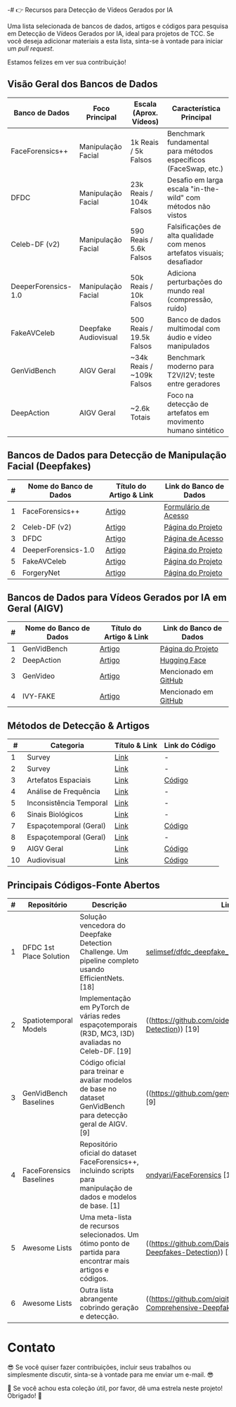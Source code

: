 -# :point_right: Recursos para Detecção de Vídeos Gerados por IA

Uma lista selecionada de bancos de dados, artigos e códigos para pesquisa em Detecção de Vídeos Gerados por IA, ideal para projetos de TCC. Se você deseja adicionar materiais a esta lista, sinta-se à vontade para iniciar um *pull request*.

Estamos felizes em ver sua contribuição!

## Visão Geral dos Bancos de Dados

| Banco de Dados | Foco Principal | Escala (Aprox. Vídeos) | Característica Principal |
|---|---|---|---|
| FaceForensics++ | Manipulação Facial | 1k Reais / 5k Falsos | Benchmark fundamental para métodos específicos (FaceSwap, etc.) |
| DFDC | Manipulação Facial | 23k Reais / 104k Falsos | Desafio em larga escala "in-the-wild" com métodos não vistos |
| Celeb-DF (v2) | Manipulação Facial | 590 Reais / 5.6k Falsos | Falsificações de alta qualidade com menos artefatos visuais; desafiador |
| DeeperForensics-1.0 | Manipulação Facial | 50k Reais / 10k Falsos | Adiciona perturbações do mundo real (compressão, ruído) |
| FakeAVCeleb | Deepfake Audiovisual | 500 Reais / 19.5k Falsos | Banco de dados multimodal com áudio e vídeo manipulados |
| GenVidBench | AIGV Geral | ~34k Reais / ~109k Falsos | Benchmark moderno para T2V/I2V; teste entre geradores |
| DeepAction | AIGV Geral | ~2.6k Totais | Foco na detecção de artefatos em movimento humano sintético |

## Bancos de Dados para Detecção de Manipulação Facial (Deepfakes)

| # | Nome do Banco de Dados | Título do Artigo & Link | Link do Banco de Dados |
|---|---|---|---|
| 1 | FaceForensics++ |[Artigo](https://arxiv.org/abs/1901.08971) | [Formulário de Acesso](https://www.google.com/search?q=https://docs.google.com/forms/d/e/1FAIpQLSdRRR3L5zAv6tQ_CKxmK4W96tAab_pfBu2EKAgQbeDVhmXagg/viewform) |
| 2 | Celeb-DF (v2) |[Artigo](https://arxiv.org/abs/1909.12962) | [Página do Projeto](https://github.com/yuezunli/celeb-deepfakeforensics) |
| 3 | DFDC |[Artigo](https://arxiv.org/abs/2006.07397) | [Página de Acesso](https://ai.meta.com/datasets/dfdc/) |
| 4 | DeeperForensics-1.0 |[Artigo](https://arxiv.org/abs/2001.03024) | [Página do Projeto](https://github.com/EndlessSora/DeeperForensics-1.0) |
| 5 | FakeAVCeleb |[Artigo](-) | [Página do Projeto](https://github.com/DASH-Lab/FakeAVCeleb) |
| 6 | ForgeryNet |[Artigo](https://openaccess.thecvf.com/content/CVPR2023/papers/Tan_Learning_on_Gradients_Generalized_Artifacts_Representation_for_GAN-Generated_Images_Detection_CVPR_2023_paper.pdf) | [Página do Projeto](https://github.com/Daisy-Zhang/Awesome-Deepfakes-Detection) |

## Bancos de Dados para Vídeos Gerados por IA em Geral (AIGV)

| # | Nome do Banco de Dados | Título do Artigo & Link | Link do Banco de Dados |
|---|---|---|---|
| 1 | GenVidBench |[Artigo](https://arxiv.org/abs/2501.11340) | [Página do Projeto](https://github.com/genvidbench/GenVidBench) |
| 2 | DeepAction |[Artigo](https://arxiv.org/abs/2412.00526) | [Hugging Face](https://huggingface.co/datasets/faridlab/deepaction_v1) |
| 3 | GenVideo |[Artigo](https://arxiv.org/abs/2405.19707) | Mencionado em [GitHub](https://github.com/chenhaoxing/Awesome-AI-Generated-Video-Detection) |
| 4 | IVY-FAKE |[Artigo](https://arxiv.org/abs/2506.00979) | Mencionado em [GitHub](https://github.com/chenhaoxing/Awesome-AI-Generated-Video-Detection) |

## Métodos de Detecção & Artigos

| # | Categoria | Título & Link | Link do Código |
|---|---|---|---|
| 1 | Survey | [Link](https://arxiv.org/abs/2403.17881) | - |
| 2 | Survey | [Link](https://arxiv.org/abs/2001.00179) | - |
| 3 | Artefatos Espaciais | [Link](https://arxiv.org/abs/1912.13458) | [Código](https://www.google.com/search?q=https://github.com/JStehouwer/FF-X-ray) |
| 4 | Análise de Frequência | [Link](https://openaccess.thecvf.com/content/CVPR2021/papers/Li_Frequency-Aware_Discriminative_Feature_Learning_Supervised_by_Single-Center_Loss_for_Face_CVPR_2021_paper.pdf) | - |
| 5 | Inconsistência Temporal | [Link](https://arxiv.org/abs/1811.00661) | - |
| 6 | Sinais Biológicos | [Link](https://arxiv.org/abs/1806.02877) | - |
| 7 | Espaçotemporal (Geral) | [Link](https://openaccess.thecvf.com/content/ICCV2023/papers/Xu_TALL_Thumbnail_Layout_for_Deepfake_Video_Detection_ICCV_2023_paper.pdf)  | [Código](https://github.com/rainy-xu/TALL4Deepfake) |
| 8 | Espaçotemporal (Geral) | [Link](https://ieeexplore.ieee.org/document/10173099) | - |
| 9 | AIGV Geral | [Link](https://arxiv.org/abs/2404.05633) | [Código](https://github.com/chenhaoxing/DeMamba) |
| 10 | Audiovisual | [Link](https://nips.cc/virtual/2024/poster/94610)| [Código](https://github.com/Eleven4AI/SpeechForensics) |

## Principais Códigos-Fonte Abertos

| # | Repositório | Descrição | Link |
|---|---|---|---|
| 1 | DFDC 1st Place Solution | Solução vencedora do Deepfake Detection Challenge. Um pipeline completo usando EfficientNets. [18] | [selimsef/dfdc_deepfake_challenge](https://github.com/selimsef/dfdc_deepfake_challenge) [18] |
| 2 | Spatiotemporal Models | Implementação em PyTorch de várias redes espaçotemporais (R3D, MC3, I3D) avaliadas no Celeb-DF. [19] |((https://github.com/oidelima/Deepfake-Detection)) [19] |
| 3 | GenVidBench Baselines | Código oficial para treinar e avaliar modelos de base no dataset GenVidBench para detecção geral de AIGV. [9] |((https://github.com/genvidbench/GenVidBench)) [9] |
| 4 | FaceForensics Baselines | Repositório oficial do dataset FaceForensics++, incluindo scripts para manipulação de dados e modelos de base. [1] | [ondyari/FaceForensics](https://github.com/ondyari/FaceForensics) [1] |
| 5 | Awesome Lists | Uma meta-lista de recursos selecionados. Um ótimo ponto de partida para encontrar mais artigos e códigos. |((https://github.com/Daisy-Zhang/Awesome-Deepfakes-Detection)) [2] |
| 6 | Awesome Lists | Outra lista abrangente cobrindo geração e detecção. |((https://github.com/qiqitao77/Awesome-Comprehensive-Deepfake-Detection)) [5] |

# Contato

:sunglasses: Se você quiser fazer contribuições, incluir seus trabalhos ou simplesmente discutir, sinta-se à vontade para me enviar um e-mail. :sunglasses:

:sparkling_heart: Se você achou esta coleção útil, por favor, dê uma estrela neste projeto! Obrigado! :sparkling_heart:
